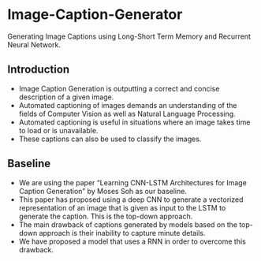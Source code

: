 # Image-Caption-Generator
Generating Image Captions using Long-Short Term Memory and Recurrent Neural Network.

## Introduction 
- Image Caption Generation is outputting a correct and concise description of a given image.
- Automated captioning of images demands an understanding of the fields of Computer Vision as well as Natural Language Processing.
- Automated captioning is useful in situations where an image takes time to load or is unavailable. 
- These captions can also be used to classify the images.

## Baseline
- We are using the paper “Learning CNN-LSTM Architectures for Image Caption Generation” by Moses Soh as our baseline.
- This paper has proposed using a deep CNN to generate a vectorized representation of an image that is given as input to the LSTM to generate the caption. This is the top-down approach.
- The main drawback of captions generated by models based on the top-down approach is their inability to capture minute details. 
- We have proposed a model that uses a RNN in order to overcome this drawback.
